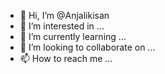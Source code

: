 - 👋 Hi, I’m @Anjalikisan
- 👀 I’m interested in ...
- 🌱 I’m currently learning ...
- 💞️ I’m looking to collaborate on ...
- 📫 How to reach me ...

<!---
Anjalikisan/Anjalikisan is a ✨ special ✨ repository because its `README.md` (this file) appears on your GitHub profile.
You can click the Preview link to take a look at your changes.
--->

